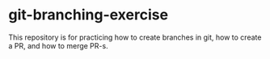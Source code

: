# git-branching-exercise
This repository is for practicing how to create branches in git, how to create a PR, and how to merge PR-s. 
